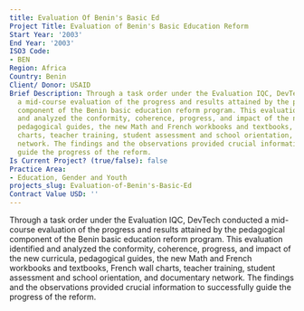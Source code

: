 ```yaml
---
title: Evaluation Of Benin's Basic Ed
Project Title: Evaluation of Benin's Basic Education Reform
Start Year: '2003'
End Year: '2003'
ISO3 Code:
- BEN
Region: Africa
Country: Benin
Client/ Donor: USAID
Brief Description: Through a task order under the Evaluation IQC, DevTech conducted
  a mid-course evaluation of the progress and results attained by the pedagogical
  component of the Benin basic education reform program. This evaluation identified
  and analyzed the conformity, coherence, progress, and impact of the new curricula,
  pedagogical guides, the new Math and French workbooks and textbooks, French wall
  charts, teacher training, student assessment and school orientation, and documentary
  network. The findings and the observations provided crucial information to successfully
  guide the progress of the reform.
Is Current Project? (true/false): false
Practice Area:
- Education, Gender and Youth
projects_slug: Evaluation-of-Benin's-Basic-Ed
Contract Value USD: ''
---
```


Through a task order under the Evaluation IQC, DevTech conducted a mid-course evaluation of the progress and results attained by the pedagogical component of the Benin basic education reform program. This evaluation identified and analyzed the conformity, coherence, progress, and impact of the new curricula, pedagogical guides, the new Math and French workbooks and textbooks, French wall charts, teacher training, student assessment and school orientation, and documentary network. The findings and the observations provided crucial information to successfully guide the progress of the reform.